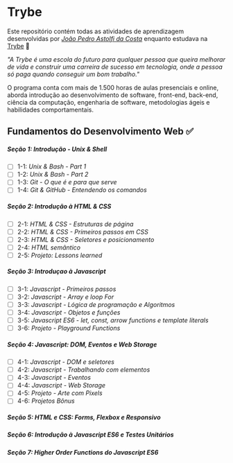 # Trybe

Este repositório contém todas as atividades de aprendizagem desenvolvidas por _[João Pedro Astolfi da Costa]( www.linkedin.com/in/jpastolfi)_ enquanto estudava na [Trybe](https://www.betrybe.com/) :rocket:

_"A Trybe é uma escola do futuro para qualquer pessoa que queira melhorar de vida e construir uma carreira de sucesso em tecnologia, onde a pessoa só paga quando conseguir um bom trabalho."_

O programa conta com mais de 1.500 horas de aulas presenciais e online, aborda introdução ao desenvolvimento de software, front-end, back-end, ciência da computação, engenharia de software, metodologias ágeis e habilidades comportamentais.

## Fundamentos do Desenvolvimento Web :white_check_mark:

##### Seção 1: Introdução - Unix & Shell

- [ ] 1-1: _Unix & Bash - Part 1_
- [ ] 1-2: _Unix & Bash - Part 2_
- [ ] 1-3: _Git - O que é e para que serve_
- [ ] 1-4: _Git & GitHub - Entendendo os comandos_

##### Seção 2: Introdução à HTML & CSS

- [ ] 2-1: _HTML & CSS - Estruturas de página_
- [ ] 2-2: _HTML & CSS - Primeiros passos em CSS_
- [ ] 2-3: _HTML & CSS - Seletores e posicionamento_
- [ ] 2-4: _HTML semântico_
- [ ] 2-5: _Projeto: Lessons learned_

##### Seção 3: Introduçao à Javascript

- [ ] 3-1: _Javascript - Primeiros passos_
- [ ] 3-2: _Javascript - Array e loop For_
- [ ] 3-3: _Javascript - Lógica de programação e Algoritmos_
- [ ] 3-4: _Javascript - Objetos e funções_
- [ ] 3-5: _Javascript ES6 - let, const, arrow functions e template literals_
- [ ] 3-6: _Projeto - Playground Functions_

##### Seção 4: Javascript: DOM, Eventos e Web Storage

- [ ] 4-1: _Javascript - DOM e seletores_
- [ ] 4-2: _Javascript - Trabalhando com elementos_
- [ ] 4-3: _Javascript - Eventos_
- [ ] 4-4: _Javascript - Web Storage_
- [ ] 4-5: _Projeto - Arte com Pixels_
- [ ] 4-6: _Projetos Bônus_

##### Seção 5: HTML e CSS: Forms, Flexbox e Responsivo

##### Seção 6: Introdução à Javascript ES6 e Testes Unitários

##### Seção 7: Higher Order Functions do Javascript ES6
